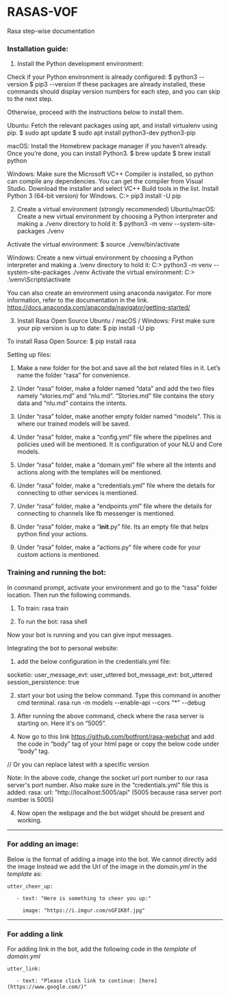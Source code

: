 # RASAS-VOF
Rasa step-wise documentation

### Installation guide:
1. Install the Python development environment:

Check if your Python environment is already configured:
$ python3 --version
$ pip3 --version
If these packages are already installed, these commands should display version numbers for each step, and you can skip to the next step.
 
Otherwise, proceed with the instructions below to install them.
 
Ubuntu:
Fetch the relevant packages using apt, and install virtualenv using pip.
$ sudo apt update
$ sudo apt install python3-dev python3-pip
 
macOS:
Install the Homebrew package manager if you haven’t already.
Once you’re done, you can install Python3.
$ brew update
$ brew install python
 
Windows:
Make sure the Microsoft VC++ Compiler is installed, so python can compile any dependencies. You can get the compiler from Visual Studio. Download the installer and select VC++ Build tools in the list.
Install Python 3 (64-bit version) for Windows.
C:\> pip3 install -U pip
 
2. Create a virtual environment (strongly recommended)
Ubuntu/macOS:
Create a new virtual environment by choosing a Python interpreter and making a ./venv directory to hold it:
$ python3 -m venv --system-site-packages ./venv
 
Activate the virtual environment:
$ source ./venv/bin/activate
 
 
 
 
Windows:
Create a new virtual environment by choosing a Python interpreter and making a .\venv directory to hold it:
C:\> python3 -m venv --system-site-packages ./venv
Activate the virtual environment:
C:\> .\venv\Scripts\activate
 
You can also create an environment using anaconda navigator. For more information, refer to the documentation in the link.
https://docs.anaconda.com/anaconda/navigator/getting-started/ 
 
3. Install Rasa Open Source
Ubuntu / macOS / Windows:
First make sure your pip version is up to date:
$ pip install -U pip
 
To install Rasa Open Source:
$ pip install rasa
 
Setting up files:
1) Make a new folder for the bot and save all the bot related files in it. Let’s name the folder “rasa” for convenience.
 
2) Under “rasa” folder, make a folder named “data” and add the two files namely “stories.md” and “nlu.md”.
“Stories.md” file contains the story data and “nlu.md” contains the intents. 
 
3) Under “rasa” folder, make another empty folder named “models”. This is where our trained models will be saved.
 
4) Under “rasa” folder, make a “config.yml” file where the pipelines and policies used will be mentioned. It is configuration of your NLU and Core models.
 
5) Under “rasa” folder, make a “domain.yml” file where all the intents and actions along with the templates will be mentioned.
 
6) Under “rasa” folder, make a “credentials.yml” file where the details for connecting to other services is mentioned.
 
7) Under “rasa” folder, make a “endpoints.yml” file where the details for connecting to channels like fb messenger is mentioned.
 
8) Under “rasa” folder, make a “__init__.py” file. Its an empty file that helps python find your actions.
 
9) Under “rasa” folder, make a “actions.py” file where code for your custom actions is mentioned.
 
### Training and running the bot:
 
In command prompt, activate your environment and go to the “rasa” folder location. Then run the following commands.
 
1) To train:
     rasa train
 
2) To run the bot:
     rasa shell
 
Now your bot is running and you can give input messages.
 
Integrating the bot to personal website:
 
1) add the below configuration in the credentials.yml file:
 
socketio:
  user_message_evt: user_uttered
  bot_message_evt: bot_uttered
  session_persistence: true
 
2) start your bot using the below command. Type this command in another cmd terminal.
rasa run -m models --enable-api --cors "*" --debug
 
 
 
 
 
 
 
 
 
3) After running the above command, check where the rasa server is starting on. Here it's on “5005”.
 

 
4) Now go to this link https://github.com/botfront/rasa-webchat and add the code in “body” tag of your html page or copy the below code under “body” tag.
<div id="webchat"/>
<script src="https://storage.googleapis.com/mrbot-cdn/webchat-latest.js"></script>
// Or you can replace latest with a specific version
<script>
  WebChat.default.init({
    selector: "#webchat",
    customData: {"language": "en"}, // arbitrary custom data. Stay minimal as this will be added to the socket
    socketUrl: "http://localhost:5005", //take note, the 5005 is because our rasa server is working on 5005 
    socketPath: "/socket.io/",
    title: "Title",
    subtitle: "Subtitle",
  })
</script>
 
Note: In the above code, change the socket url port number to our rasa server's port number. Also make sure in the “credentials.yml” file this is added:
rasa:
  url: "http://localhost:5005/api" 
(5005 because rasa server port number is 5005)
 
4) Now open the webpage and the bot widget should be present and working.
 

__________________

 ### For adding an image:
 
 Below is the format of adding a image into the bot. We cannot directly add the image
 Instead we add the Url of the image in the *domain.yml* in the *template* as:
 
 
    utter_cheer_up:

       - text: "Here is something to cheer you up:"

         image: "https://i.imgur.com/nGF1K8f.jpg"

  __________

 ### For adding a link
 
 For adding link in the bot, add the following code in the *template* of *domain.yml*
 
 
    utter_link:

       - text: "Please click link to continue: [here](https://www.google.com/)"
 
 
 
 
 



